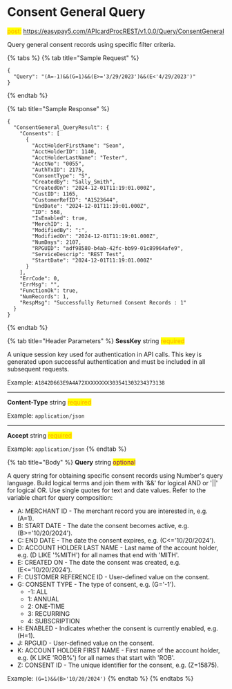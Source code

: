 # Consent General Query

<mark style="color:orange;">post:</mark> https://easypay5.com/APIcardProcREST/v1.0.0/Query/ConsentGeneral

Query general consent records using specific filter criteria.

{% tabs %}
{% tab title="Sample Request" %}
```clike
{
  "Query": "(A=-1)&&(G=1)&&(E>='3/29/2023')&&(E<'4/29/2023')"
}
```
{% endtab %}

{% tab title="Sample Response" %}
```clike
{
  "ConsentGeneral_QueryResult": {
    "Consents": [
      {
        "AcctHolderFirstName": "Sean",
        "AcctHolderID": 1140,
        "AcctHolderLastName": "Tester",
        "AcctNo": "0055",
        "AuthTxID": 2175,
        "ConsentType": "S",
        "CreatedBy": "Sally_Smith",
        "CreatedOn": "2024-12-01T11:19:01.000Z",
        "CustID": 1165,
        "CustomerRefID": "A1523644",
        "EndDate": "2024-12-01T11:19:01.000Z",
        "ID": 568,
        "IsEnabled": true,
        "MerchID": 1,
        "ModifiedBy": ":",
        "ModifiedOn": "2024-12-01T11:19:01.000Z",
        "NumDays": 2107,
        "RPGUID": "adf98580-b4ab-42fc-bb99-01c89964afe9",
        "ServiceDescrip": "REST Test",
        "StartDate": "2024-12-01T11:19:01.000Z"
      }
    ],
    "ErrCode": 0,
    "ErrMsg": "",
    "FunctionOk": true,
    "NumRecords": 1,
    "RespMsg": "Successfully Returned Consent Records : 1"
  }
}
```
{% endtab %}

{% tab title="Header Parameters" %}
**SessKey** string <mark style="color:orange;">required</mark>

A unique session key used for authentication in API calls. This key is generated upon successful authentication and must be included in all subsequent requests.

Example: `A1842D663E9A4A72XXXXXXXX303541303234373138`

***

**Content-Type** string <mark style="color:orange;">required</mark>

Example: `application/json`

***

**Accept** string <mark style="color:orange;">required</mark>

Example: `application/json`
{% endtab %}

{% tab title="Body" %}
**Query** string <mark style="color:purple;">optional</mark>

A query string for obtaining specific consent records using Number's query language. Build logical terms and join them with '&&' for logical AND or '||' for logical OR. Use single quotes for text and date values. Refer to the variable chart for query composition:

* A: MERCHANT ID - The merchant record you are interested in, e.g. (A=1).
* B: START DATE - The date the consent becomes active, e.g. (B>='10/20/2024').
* C: END DATE - The date the consent expires, e.g. (C<='10/20/2024').
* D: ACCOUNT HOLDER LAST NAME - Last name of the account holder, e.g. (D LIKE '%MITH') for all names that end with 'MITH'.
* E: CREATED ON - The date the consent was created, e.g. (E<='10/20/2024').
* F: CUSTOMER REFERENCE ID - User-defined value on the consent.
* G: CONSENT TYPE - The type of consent, e.g. (G='-1').
  * -1: ALL
  * 1: ANNUAL
  * 2: ONE-TIME
  * 3: RECURRING
  * 4: SUBSCRIPTION
* H: ENABLED - Indicates whether the consent is currently enabled, e.g. (H=1).
* J: RPGUID - User-defined value on the consent.
* K: ACCOUNT HOLDER FIRST NAME - First name of the account holder, e.g. (K LIKE 'ROB%') for all names that start with 'ROB'.
* Z: CONSENT ID - The unique identifier for the consent, e.g. (Z=15875).

Example: `(G=1)&&(B>'10/20/2024')`
{% endtab %}
{% endtabs %}
